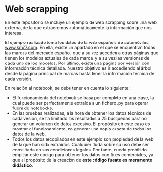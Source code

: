 # Web scrapping

En este repositorio se incluye un ejemplo de web scrapping sobre una web externa, de la que extraeremos automáticamente la información que nos interesa.

El ejemplo realizado toma los datos de la web española de automóviles www.km77.com. En ella, existe un apartado en el que se encuentran todas las marcas del mercado español, que a su vez acceden a otras páginas que tienen los modelos actuales de cada marca, y a su vez las versiones de cada uno de los modelos. Por último, existe una página por versión con información técnica detallada. Nuestro objetivo es ir accediendo al árbol desde la página principal de marcas hasta tener la información técnica de cada versión.

En relación al notebook, se debe tener en cuenta lo siguiente:
<ul>
  <li>El funcionamiento del notebook se basa por completo en una clase, la cual puede ser perfectamente extraída a un fichero .py para operar fuera de notebooks.</li>
  <li>En las pruebas realizadas, a la hora de obtener los datos técnicos de cada vesión, se ha limitado los resultados a 25 búsquedas para no generar un volumen de datos excesivo. El propósito en este caso es mostrar el funcionamiento, no generar una copia exacta de todos los datos de la web.</li>
  <li>Todos los datos recopilados en este ejemplo son propiedad de la web de la que han sido extraídos. Cualquier duda sobre su uso debe ser consultada en sus condiciones legales. Por tanto, queda prohíbido emplear este código para obtener los datos con fines comerciales, ya que el propósito de la creación de <b>este código fuente es meramente didáctico</b>.</li>
</ul>
